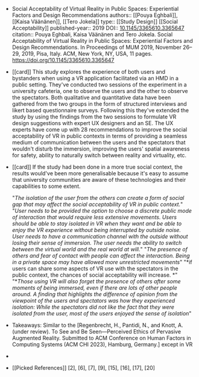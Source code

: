 - Social Acceptability of Virtual Reality in Public Spaces: Experiential Factors and Design Recommendations
  authors:: [[Pouya Eghbali]], [[Kaisa Väänänen]], [[Tero Jokela]]
  type:: [[Study Design]] [[Social Acceptability]] 
  published-year:: 2019
  DOI:: [10.1145/3365610.3365647](https://doi.org/10.1145/3365610.3365647)
  citation:: Pouya Eghbali, Kaisa Väänänen and Tero Jokela. Social Acceptability of Virtual Reality in Public Spaces: Experiential Factors and Design Recommendations. In Proceedings of MUM 2019, November 26–29, 2019, Pisa, Italy. ACM, New York, NY, USA, 11 pages. https://doi.org/10.1145/3365610.3365647
- [[card]] This study explores the experience of both users and bystanders when using a VR application facilitated via an HMD in a public setting. They've conducted two sessions of the experiment in a university cafeteria, one to observe the users and the other to observe the spectators. Both qualitative and quantitative data have been gathered from the two groups in the form of structured interviews and likert based questionnaire surveys. Following this they've extended the study by using the findings from the two sessions to formulate VR design suggestions with expert UX designers and an SE. The UX experts have come up with 28 recommendations to improve the social acceptability of VR in public contexts in terms of providing a seamless medium of communication between the users and the spectators that wouldn't disturb the immersion, improving the users' spatial awareness for safety, ability to naturally switch between reality and virtuality, etc.
- [[card]] If the study had been done in a more true social context, the results would've been more generalisable because it's easy to assume that university communities are aware of these technologies and their capabilities to some extent. 
  
  "*The isolation of the user from the others can create a form of social gap that may affect the social acceptability of VR in public context.*"
  "*User needs to be provided the option to choose a discrete public mode of interaction that would require less extensive movements.
  Users should be able to stay isolated in VR when they want and be able to enjoy the VR experience without being interrupted by outside noise.
   User needs to have a communication channel with the outside without losing their sense of immersion. 
  The user needs the ability to switch between the virtual world and the real world at will.*"
  "*The presence of others and fear of contact with people can affect the interaction.
  Being in a private space may have allowed more unrestricted movements*"
  "*if users can share some aspects of VR use with the spectators in the public context, the chances of social acceptability will increase. *"
  "**Those using VR will also forget the presence of others after some moments of being immersed, even if there are lots of other people around. A finding that highlights the difference of opinion from the viewpoint of the users and spectators was how they experienced isolation: While the spectators did not like the fact that they were isolated from the user, most of the users enjoyed the sense of isolation*"
- Takeaways: Similar to the [Regenbrecht, H., Pantidi, N., and Knott, A. (under review). To See and Be Seen—Perceived Ethics of Pervasive Augmented Reality. Submitted to ACM Conference on Human Factors in Computing Systems (ACM CHI 2023), Hamburg, Germany.] except in VR
-
- [[Picked References]] [2], [6], [7], [9], [15], [16], [17], [20]